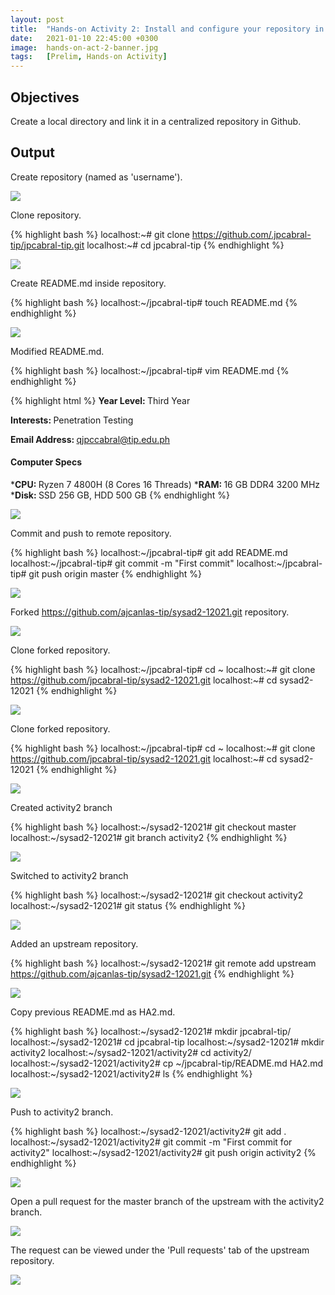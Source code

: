 ```yaml
---
layout: post
title:  "Hands-on Activity 2: Install and configure your repository in remote Git in GitHub"
date:   2021-01-10 22:45:00 +0300
image:  hands-on-act-2-banner.jpg
tags:   [Prelim, Hands-on Activity]
---
```

## Objectives

Create a local directory and link it in a centralized repository in Github.

## Output

Create repository (named as 'username').

![]({{site.baseurl}}/img/hands-on-2-1.png)


Clone repository.

{% highlight bash %}
localhost:~# git clone https://github.com/.jpcabral-tip/jpcabral-tip.git
localhost:~# cd jpcabral-tip
{% endhighlight %}

![]({{site.baseurl}}/img/hands-on-2-2.png)


Create README.md inside repository.

{% highlight bash %}
localhost:~/jpcabral-tip# touch README.md
{% endhighlight %}

![]({{site.baseurl}}/img/hands-on-2-3.png)


Modified README.md.

{% highlight bash %}
localhost:~/jpcabral-tip# vim README.md
{% endhighlight %}

{% highlight html %}
<b>Year Level: </b>Third Year

<b>Interests: </b>Penetration Testing

<b>Email Address: </b>qjpccabral@tip.edu.ph

#### Computer Specs
*<b>CPU: </b>Ryzen 7 4800H (8 Cores 16 Threads)
*<b>RAM: </b>16 GB DDR4 3200 MHz
*<b>Disk: </b>SSD 256 GB, HDD 500 GB
{% endhighlight %}

![]({{site.baseurl}}/img/hands-on-2-4.png)


Commit and push to remote repository.

{% highlight bash %}
localhost:~/jpcabral-tip# git add README.md
localhost:~/jpcabral-tip# git commit -m "First commit"
localhost:~/jpcabral-tip# git push origin master
{% endhighlight %}

![]({{site.baseurl}}/img/hands-on-2-5.png)


Forked https://github.com/ajcanlas-tip/sysad2-12021.git repository.

![]({{site.baseurl}}/img/hands-on-2-6.png)


Clone forked repository.

{% highlight bash %}
localhost:~/jpcabral-tip# cd ~
localhost:~# git clone https://github.com/jpcabral-tip/sysad2-12021.git
localhost:~# cd sysad2-12021
{% endhighlight %}

![]({{site.baseurl}}/img/hands-on-2-3.png)


Clone forked repository.

{% highlight bash %}
localhost:~/jpcabral-tip# cd ~
localhost:~# git clone https://github.com/jpcabral-tip/sysad2-12021.git
localhost:~# cd sysad2-12021
{% endhighlight %}

![]({{site.baseurl}}/img/hands-on-2-7.png)


Created activity2 branch

{% highlight bash %}
localhost:~/sysad2-12021# git checkout master
localhost:~/sysad2-12021# git branch activity2
{% endhighlight %}

![]({{site.baseurl}}/img/hands-on-2-8.png)


Switched to activity2 branch

{% highlight bash %}
localhost:~/sysad2-12021# git checkout activity2
localhost:~/sysad2-12021# git status
{% endhighlight %}

![]({{site.baseurl}}/img/hands-on-2-9.png)


Added an upstream repository.

{% highlight bash %}
localhost:~/sysad2-12021# git remote add upstream https://github.com/ajcanlas-tip/sysad2-12021.git
{% endhighlight %}

![]({{site.baseurl}}/img/hands-on-2-10.png)


Copy previous README.md as HA2.md.

{% highlight bash %}
localhost:~/sysad2-12021# mkdir jpcabral-tip/
localhost:~/sysad2-12021# cd jpcabral-tip
localhost:~/sysad2-12021# mkdir activity2
localhost:~/sysad2-12021/activity2# cd activity2/
localhost:~/sysad2-12021/activity2# cp ~/jpcabral-tip/README.md HA2.md
localhost:~/sysad2-12021/activity2# ls
{% endhighlight %}

![]({{site.baseurl}}/img/hands-on-2-11.png)


Push to activity2 branch.

{% highlight bash %}
localhost:~/sysad2-12021/activity2# git add .
localhost:~/sysad2-12021/activity2# git commit -m "First commit for activity2"
localhost:~/sysad2-12021/activity2# git push origin activity2
{% endhighlight %}

![]({{site.baseurl}}/img/hands-on-2-12.png)


Open a pull request for the master branch of the upstream with the activity2 branch.

![]({{site.baseurl}}/img/hands-on-2-13.png)


The request can be viewed under the 'Pull requests' tab of the upstream repository.

![]({{site.baseurl}}/img/hands-on-2-14.png)